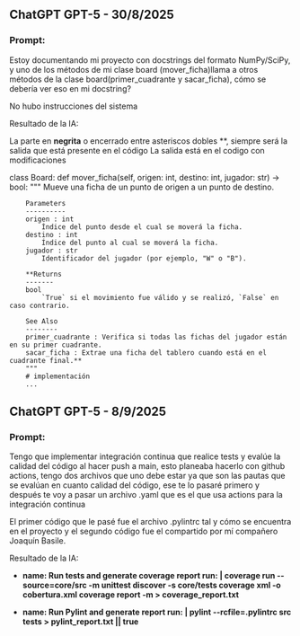 ## ChatGPT GPT-5 - 30/8/2025

### Prompt: 
Estoy documentando mi proyecto con docstrings del formato NumPy/SciPy, y uno de los métodos de mi clase board (mover_ficha)llama a otros métodos de la clase board(primer_cuadrante y sacar_ficha), cómo se debería ver eso en mi docstring?

No hubo instrucciones del sistema

Resultado de la IA:

La parte en **negrita** o encerrado entre asteriscos dobles **, siempre será la salida que está presente en el código
La salida está en el codigo con modificaciones 

class Board:
    def mover_ficha(self, origen: int, destino: int, jugador: str) -> bool:
        """
        Mueve una ficha de un punto de origen a un punto de destino.

        Parameters
        ----------
        origen : int
            Índice del punto desde el cual se moverá la ficha.
        destino : int
            Índice del punto al cual se moverá la ficha.
        jugador : str
            Identificador del jugador (por ejemplo, "W" o "B").

        **Returns
        -------
        bool
            `True` si el movimiento fue válido y se realizó, `False` en caso contrario.

        See Also
        --------
        primer_cuadrante : Verifica si todas las fichas del jugador están en su primer cuadrante.
        sacar_ficha : Extrae una ficha del tablero cuando está en el cuadrante final.**
        """
        # implementación
        ...

## ChatGPT GPT-5 - 8/9/2025

### Prompt: 
Tengo que implementar integración continua que realice tests y evalúe la calidad del código al hacer push a main, esto planeaba hacerlo con github actions, tengo dos archivos que uno debe estar ya que son las pautas que se evalúan en cuanto calidad del código, ese te lo pasaré primero y después te voy a pasar un archivo .yaml que es el que usa actions para la integración continua

El primer código que le pasé fue el archivo .pylintrc tal y cómo se encuentra en el proyecto y el segundo código fue el compartido por mí compañero Joaquín Basile.

Resultado de la IA:

- **name: Run tests and generate coverage report
  run: |
    coverage run --source=core/src -m unittest discover -s core/tests
    coverage xml -o cobertura.xml
    coverage report -m > coverage_report.txt**

- **name: Run Pylint and generate report
  run: |
    pylint --rcfile=.pylintrc src tests > pylint_report.txt || true**
